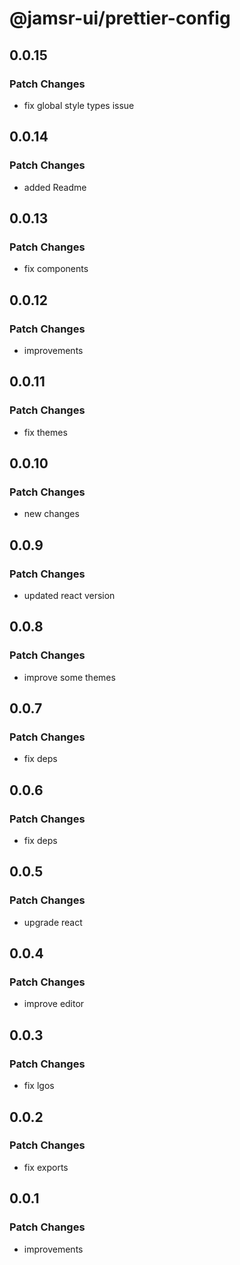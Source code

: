 # @jamsr-ui/prettier-config

## 0.0.15

### Patch Changes

- fix global style types issue

## 0.0.14

### Patch Changes

- added Readme

## 0.0.13

### Patch Changes

- fix components

## 0.0.12

### Patch Changes

- improvements

## 0.0.11

### Patch Changes

- fix themes

## 0.0.10

### Patch Changes

- new changes

## 0.0.9

### Patch Changes

- updated react version

## 0.0.8

### Patch Changes

- improve some themes

## 0.0.7

### Patch Changes

- fix deps

## 0.0.6

### Patch Changes

- fix deps

## 0.0.5

### Patch Changes

- upgrade react

## 0.0.4

### Patch Changes

- improve editor

## 0.0.3

### Patch Changes

- fix lgos

## 0.0.2

### Patch Changes

- fix exports

## 0.0.1

### Patch Changes

- improvements
